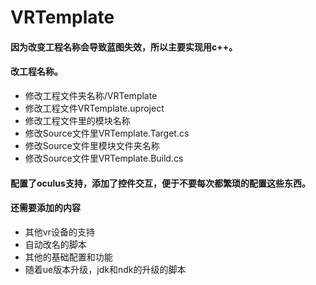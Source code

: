 # VRTemplate

#### 因为改变工程名称会导致蓝图失效，所以主要实现用c++。

#### 改工程名称。
* 修改工程文件夹名称/VRTemplate
* 修改工程文件VRTemplate.uproject
* 修改工程文件里的模块名称
* 修改Source文件里VRTemplate.Target.cs
* 修改Source文件里模块文件夹名称
* 修改Source文件里VRTemplate.Build.cs

#### 配置了oculus支持，添加了控件交互，便于不要每次都繁琐的配置这些东西。

#### 还需要添加的内容
* 其他vr设备的支持
* 自动改名的脚本
* 其他的基础配置和功能
* 随着ue版本升级，jdk和ndk的升级的脚本


